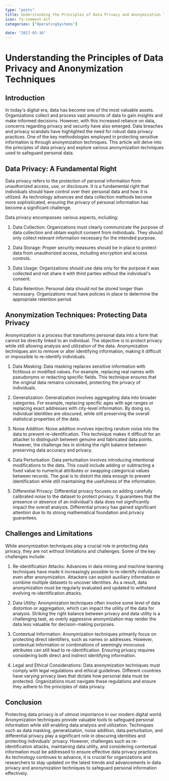 ```yaml
---
type: "posts"
title: Understanding the Principles of Data Privacy and Anonymization Techniques
icon: fa-comment-alt
categories: ["OperatingSystems"]

date: "2017-03-16"
---
```


# Understanding the Principles of Data Privacy and Anonymization Techniques

## Introduction

In today's digital era, data has become one of the most valuable assets. Organizations collect and process vast amounts of data to gain insights and make informed decisions. However, with this increased reliance on data, concerns regarding privacy and security have also emerged. Data breaches and privacy scandals have highlighted the need for robust data privacy practices. One of the key methodologies employed in protecting sensitive information is through anonymization techniques. This article will delve into the principles of data privacy and explore various anonymization techniques used to safeguard personal data.

## Data Privacy: A Fundamental Right

Data privacy refers to the protection of personal information from unauthorized access, use, or disclosure. It is a fundamental right that individuals should have control over their personal data and how it is utilized. As technology advances and data collection methods become more sophisticated, ensuring the privacy of personal information has become a significant challenge.

Data privacy encompasses various aspects, including:

1. Data Collection: Organizations must clearly communicate the purpose of data collection and obtain explicit consent from individuals. They should only collect relevant information necessary for the intended purpose.

2. Data Storage: Proper security measures should be in place to protect data from unauthorized access, including encryption and access controls.

3. Data Usage: Organizations should use data only for the purpose it was collected and not share it with third parties without the individual's consent.

4. Data Retention: Personal data should not be stored longer than necessary. Organizations must have policies in place to determine the appropriate retention period.

## Anonymization Techniques: Protecting Data Privacy

Anonymization is a process that transforms personal data into a form that cannot be directly linked to an individual. The objective is to protect privacy while still allowing analysis and utilization of the data. Anonymization techniques aim to remove or alter identifying information, making it difficult or impossible to re-identify individuals.

1. Data Masking: Data masking replaces sensitive information with fictitious or modified values. For example, replacing real names with pseudonyms or redacting specific fields. This technique ensures that the original data remains concealed, protecting the privacy of individuals.

2. Generalization: Generalization involves aggregating data into broader categories. For example, replacing specific ages with age ranges or replacing exact addresses with city-level information. By doing so, individual identities are obscured, while still preserving the overall statistical properties of the data.

3. Noise Addition: Noise addition involves injecting random noise into the data to prevent re-identification. This technique makes it difficult for an attacker to distinguish between genuine and fabricated data points. However, the challenge lies in striking the right balance between preserving data accuracy and privacy.

4. Data Perturbation: Data perturbation involves introducing intentional modifications to the data. This could include adding or subtracting a fixed value to numerical attributes or swapping categorical values between records. The goal is to distort the data enough to prevent identification while still maintaining the usefulness of the information.

5. Differential Privacy: Differential privacy focuses on adding carefully calibrated noise to the dataset to protect privacy. It guarantees that the presence or absence of an individual's data does not significantly impact the overall analysis. Differential privacy has gained significant attention due to its strong mathematical foundation and privacy guarantees.

## Challenges and Limitations

While anonymization techniques play a crucial role in protecting data privacy, they are not without limitations and challenges. Some of the key challenges include:

1. Re-identification Attacks: Advances in data mining and machine learning techniques have made it increasingly possible to re-identify individuals even after anonymization. Attackers can exploit auxiliary information or combine multiple datasets to uncover identities. As a result, data anonymization must be regularly evaluated and updated to withstand evolving re-identification attacks.

2. Data Utility: Anonymization techniques often involve some level of data distortion or aggregation, which can impact the utility of the data for analysis. Striking the right balance between privacy and data utility is a challenging task, as overly aggressive anonymization may render the data less valuable for decision-making purposes.

3. Contextual Information: Anonymization techniques primarily focus on protecting direct identifiers, such as names or addresses. However, contextual information or combinations of seemingly innocuous attributes can still lead to re-identification. Ensuring privacy requires considering both direct and indirect identifying information.

4. Legal and Ethical Considerations: Data anonymization techniques must comply with legal regulations and ethical guidelines. Different countries have varying privacy laws that dictate how personal data must be protected. Organizations must navigate these regulations and ensure they adhere to the principles of data privacy.

## Conclusion

Protecting data privacy is of utmost importance in our modern digital world. Anonymization techniques provide valuable tools to safeguard personal information while still enabling data analysis and utilization. Techniques such as data masking, generalization, noise addition, data perturbation, and differential privacy play a significant role in obscuring identities and protecting individuals' privacy. However, challenges such as re-identification attacks, maintaining data utility, and considering contextual information must be addressed to ensure effective data privacy practices. As technology continues to advance, it is crucial for organizations and researchers to stay updated on the latest trends and advancements in data privacy and anonymization techniques to safeguard personal information effectively.

